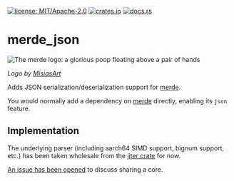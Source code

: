 [![license: MIT/Apache-2.0](https://img.shields.io/badge/license-MIT%2FApache--2.0-blue.svg)](LICENSE-MIT)
[![crates.io](https://img.shields.io/crates/v/merde_json.svg)](https://crates.io/crates/merde_json)
[![docs.rs](https://docs.rs/merde_json/badge.svg)](https://docs.rs/merde_json)

# merde_json

![The merde logo: a glorious poop floating above a pair of hands](https://github.com/user-attachments/assets/763d60e0-5101-48af-bc72-f96f516a5d0f)

_Logo by [MisiasArt](https://misiasart.com)_

Adds JSON serialization/deserialization support for
[merde](https://crates.io/crates/merde).

You would normally add a dependency on [merde](https://crates.io/crates/merde)
directly, enabling its `json` feature.

## Implementation

The underlying parser (including aarch64 SIMD support, bignum support, etc.) has been
taken wholesale from the [jiter crate](https://crates.io/crates/jiter) for now.

[An issue has been opened](https://github.com/pydantic/jiter/issues/139) to discuss sharing a core.
